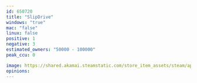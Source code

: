 ```yaml
---
id: 650720
title: "SlipDrive"
windows: "true"
mac: "false"
linux: false
positive: 1
negative: 3
estimated_owners: "50000 - 100000"
peak_ccu: 0

image: https://shared.akamai.steamstatic.com/store_item_assets/steam/apps/650720/header.jpg?t=1601876791
opinions:
---
```

